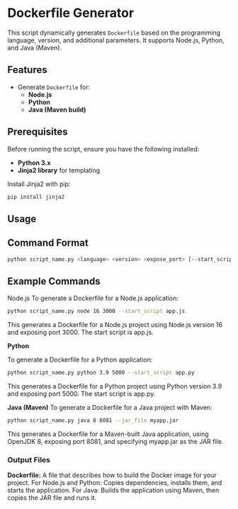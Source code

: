# Dockerfile Generator

This script dynamically generates `Dockerfile` based on the programming language, version, and additional parameters. It supports Node.js, Python, and Java (Maven).

## Features

- Generate `Dockerfile` for:
  - **Node.js**
  - **Python**
  - **Java (Maven build)**

## Prerequisites

Before running the script, ensure you have the following installed:

- **Python 3.x**
- **Jinja2 library** for templating

Install Jinja2 with pip:

```bash
pip install jinja2
```

## Usage
## Command Format

```bash
python script_name.py <language> <version> <expose_port> [--start_script <script_name>] [--jar_file <jar_file>]
```

## Example Commands

Node.js
To generate a Dockerfile for a Node.js application:

```bash
python script_name.py node 16 3000 --start_script app.js
```

This generates a Dockerfile for a Node.js project using Node.js version 16 and exposing port 3000. The start script is app.js.

**Python**

To generate a Dockerfile for a Python application:

```bash
python script_name.py python 3.9 5000 --start_script app.py
```

This generates a Dockerfile for a Python project using Python version 3.9 and exposing port 5000. The start script is app.py.

**Java (Maven)** 
To generate a Dockerfile for a Java project with Maven:

```bash
python script_name.py java 8 8081 --jar_file myapp.jar
```

This generates a Dockerfile for a Maven-built Java application, using OpenJDK 8, exposing port 8081, and specifying myapp.jar as the JAR file.



### Output Files

**Dockerfile:** A file that describes how to build the Docker image for your project.
For Node.js and Python: Copies dependencies, installs them, and starts the application.
For Java: Builds the application using Maven, then copies the JAR file and runs it.
